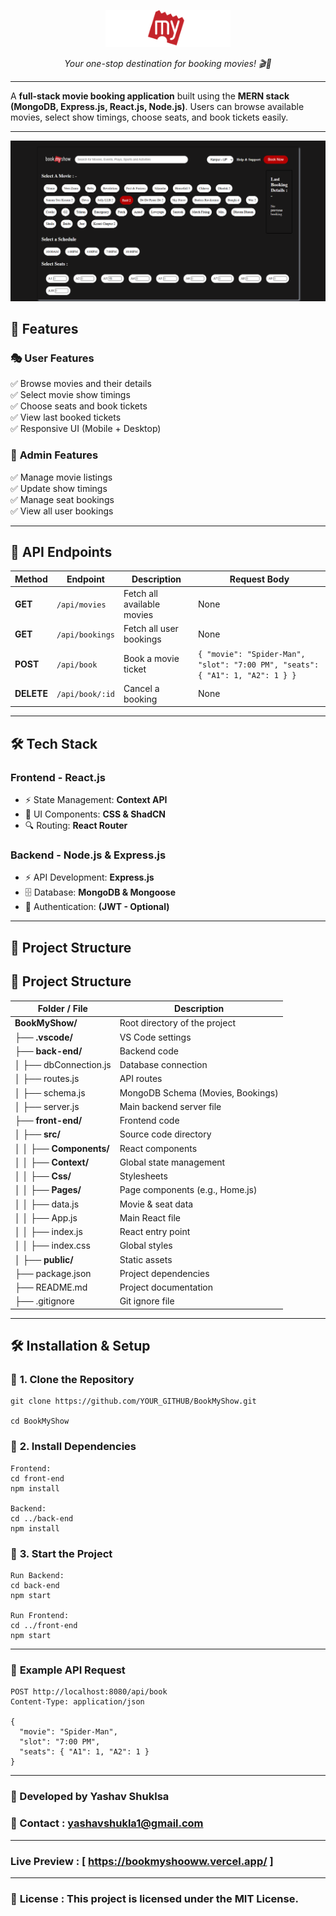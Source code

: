 <p align="center">
  <img src="front-end/logo.svg" width="200">

<p align="center"><i>Your one-stop destination for booking movies! 🎬🍿</i></p></p><hr>


A **full-stack movie booking application** built using the **MERN stack (MongoDB, Express.js, React.js, Node.js)**. Users can browse available movies, select show timings, choose seats, and book tickets easily.

---
![Home Page](front-end/bookmyshow.png)

## 🚀 Features

### 🎭 **User Features**
✅ Browse movies and their details  
✅ Select movie show timings  
✅ Choose seats and book tickets  
✅ View last booked tickets  
✅ Responsive UI (Mobile + Desktop)

### 🔧 **Admin Features**
✅ Manage movie listings  
✅ Update show timings  
✅ Manage seat bookings  
✅ View all user bookings  

---

## 📌 API Endpoints

| Method  | Endpoint          | Description                     | Request Body |
|---------|------------------|---------------------------------|--------------|
| **GET**  | `/api/movies`     | Fetch all available movies      | None         |
| **GET**  | `/api/bookings`   | Fetch all user bookings         | None         |
| **POST** | `/api/book`       | Book a movie ticket             | `{ "movie": "Spider-Man", "slot": "7:00 PM", "seats": { "A1": 1, "A2": 1 } }` |
| **DELETE** | `/api/book/:id` | Cancel a booking                | None         |

---
## 🛠️ **Tech Stack**
### Frontend - **React.js**
- ⚡ State Management: **Context API**
- 🎨 UI Components: **CSS & ShadCN**
- 🔍 Routing: **React Router**

### Backend - **Node.js & Express.js**
- ⚡ API Development: **Express.js**
- 🗄️ Database: **MongoDB & Mongoose**
- 🔐 Authentication: **(JWT - Optional)**

---

## 📂 **Project Structure**

## 📂 Project Structure

| Folder / File         | Description                         |
|-----------------------|-------------------------------------|
| **BookMyShow/**       | Root directory of the project      |
| ├── **.vscode/**      | VS Code settings                   |
| ├── **back-end/**     | Backend code                       |
| │   ├── dbConnection.js | Database connection             |
| │   ├── routes.js     | API routes                         |
| │   ├── schema.js     | MongoDB Schema (Movies, Bookings)  |
| │   ├── server.js     | Main backend server file           |
| ├── **front-end/**    | Frontend code                      |
| │   ├── **src/**      | Source code directory              |
| │   │   ├── **Components/** | React components           |
| │   │   ├── **Context/** | Global state management       |
| │   │   ├── **Css/**   | Stylesheets                       |
| │   │   ├── **Pages/** | Page components (e.g., Home.js)  |
| │   │   ├── data.js    | Movie & seat data                 |
| │   │   ├── App.js     | Main React file                   |
| │   │   ├── index.js   | React entry point                 |
| │   │   ├── index.css  | Global styles                     |
| │   ├── **public/**    | Static assets                     |
| ├── package.json      | Project dependencies               |
| ├── README.md         | Project documentation              |
| ├── .gitignore        | Git ignore file                    |


---

## 🛠 **Installation & Setup**

### 🔹 **1. Clone the Repository**
```
git clone https://github.com/YOUR_GITHUB/BookMyShow.git

cd BookMyShow
```

### 🔹 **2. Install Dependencies**
```
Frontend:
cd front-end
npm install

Backend:
cd ../back-end
npm install
```

### 🔹 **3. Start the Project**

```
Run Backend:
cd back-end
npm start

Run Frontend:
cd ../front-end
npm start
```
----- 
### 🔹 **Example API Request**

```
POST http://localhost:8080/api/book
Content-Type: application/json

{
  "movie": "Spider-Man",
  "slot": "7:00 PM",
  "seats": { "A1": 1, "A2": 1 }
}
```


---
### 🚀 Developed by Yashav Shuklsa
### 📧 Contact : yashavshukla1@gmail.com
---
### Live Preview : [ https://bookmyshooww.vercel.app/ ]
---
### **📜** **License** : This project is licensed under the MIT License.


